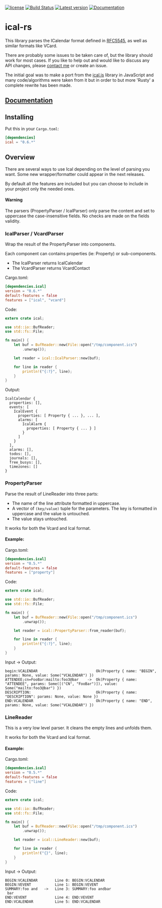 [![license](http://img.shields.io/badge/license-Apache%20v2-orange.svg)](https://raw.githubusercontent.com/Peltoche/ical-rs/master/LICENSE)
[![Build Status](https://travis-ci.org/Peltoche/ical-rs.svg?branch=master)](https://travis-ci.org/Peltoche/ical-rs)
[![Latest version](https://img.shields.io/crates/v/ical.svg)](https://crates.io/crates/ical)
[![Documentation](https://docs.rs/ical/badge.svg)](https://docs.rs/ical)

# ical-rs



This library parses the ICalendar format defined in [RFC5545](http://tools.ietf.org/html/rfc5545), as well as
similar formats like VCard.

There are probably some issues to be taken care of, but the library should work for most cases. If you like to help out and
would like to discuss any API changes, please [contact me](dev@halium.fr) or create an issue.

The initial goal was to make a port from the [ical.js](https://github.com/mozilla-comm/ical.js) library in JavaScript and
many code/algorithms were taken from it but in order to but more 'Rusty' a complete rewrite has been made.

## [Documentation](https://peltoche.github.io/ical-rs/ical/)

## Installing

Put this in your `Cargo.toml`:

```toml
[dependencies]
ical = "0.6.*"
```


## Overview

There are several ways to use Ical depending on the level of parsing you want. Some new wrapper/formatter could appear in
the next releases.

By default all the features are included but you can choose to include in your project only the needed ones.

#### Warning
  The parsers (PropertyParser / IcalParser) only parse the content and set to uppercase the case-insensitive fields. No checks
  are made on the fields validity.


### IcalParser / VcardParser

Wrap the result of the PropertyParser into components.

Each component can contains properties (ie: Property) or sub-components.

* The IcalParser  returns IcalCalendar
* The VcardParser returns VcardContact

Cargo.toml:
```toml
[dependencies.ical]
version = "0.6.*"
default-features = false
features = ["ical", "vcard"]
```

Code:
```rust
extern crate ical;

use std::io::BufReader;
use std::fs::File;

fn main() {
    let buf = BufReader::new(File::open("/tmp/component.ics")
        .unwrap());

    let reader = ical::IcalParser::new(buf);

    for line in reader {
        println!("{:?}", line);
    }
}
```

Output:
```
IcalCalendar {
  properties: [],
  events: [
    IcalEvent {
      properties: [ Property { ... }, ... ],
      alarms: [
        IcalAlarm {
          properties: [ Property { ... } ]
        }
      ]
    }
  ],
  alarms: [],
  todos: [],
  journals: [],
  free_busys: [],
  timezones: []
}
```

### PropertyParser

Parse the result of LineReader into three parts:

- The name of the line attribute formatted in uppercase.
- A vector of `(key/value)` tuple for the parameters. The key is formatted in uppercase and the value is untouched.
- The value stays untouched.

It works for both the Vcard and Ical format.

#### Example:

Cargo.toml:
```toml
[dependencies.ical]
version = "0.5.*"
default-features = false
features = ["property"]
```

Code:
```rust
extern crate ical;

use std::io::BufReader;
use std::fs::File;

fn main() {
    let buf = BufReader::new(File::open("/tmp/component.ics")
        .unwrap());

    let reader = ical::PropertyParser::from_reader(buf);

    for line in reader {
        println!("{:?}", line);
    }
}
```

Input -> Output:
```
begin:VCALENDAR                           Ok(Property { name: "BEGIN", params: None, value: Some("VCALENDAR") })
ATTENDEE;cn=FooBar:mailto:foo3@bar    ->  Ok(Property { name: "ATTENDEE", params: Some([("CN", "FooBar")]), value: Some("mailto:foo3@bar") })
DESCRIPTION:                              Ok(Property { name: "DESCRIPTION": params: None, value: None })
END:VCALENDAR                             Ok(Property { name: "END", params: None, value: Some("VCALENDAR") })
```

### LineReader

This is a very low level parser. It cleans the empty lines and unfolds them.

It works for both the Vcard and Ical format.

#### Example:

Cargo.toml:
```toml
[dependencies.ical]
version = "0.5.*"
default-features = false
features = ["line"]
```

Code:
```rust
extern crate ical;

use std::io::BufReader;
use std::fs::File;

fn main() {
    let buf = BufReader::new(File::open("/tmp/component.ics")
        .unwrap());

    let reader = ical::LineReader::new(buf);

    for line in reader {
        println!("{}", line);
    }
}
```

Input -> Output:

```
BEGIN:VCALENDAR        Line 0: BEGIN:VCALENDAR
BEGIN:VEVENT           Line 1: BEGIN:VEVENT
SUMMARY:foo and   ->   Line 3: SUMMARY:foo andbar
 bar
END:VEVENT             Line 4: END:VEVENT
END:VCALENDAR          Line 5: END:VCALENDAR
```



